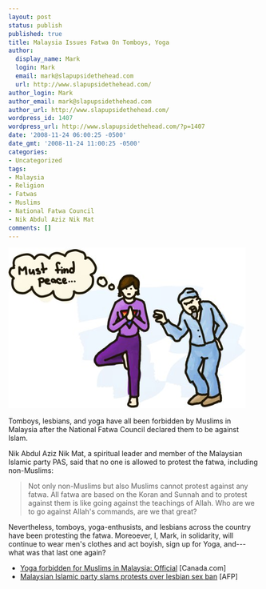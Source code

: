 ```yaml
---
layout: post
status: publish
published: true
title: Malaysia Issues Fatwa On Tomboys, Yoga
author:
  display_name: Mark
  login: Mark
  email: mark@slapupsidethehead.com
  url: http://www.slapupsidethehead.com/
author_login: Mark
author_email: mark@slapupsidethehead.com
author_url: http://www.slapupsidethehead.com/
wordpress_id: 1407
wordpress_url: http://www.slapupsidethehead.com/?p=1407
date: '2008-11-24 06:00:25 -0500'
date_gmt: '2008-11-24 11:00:25 -0500'
categories:
- Uncategorized
tags:
- Malaysia
- Religion
- Fatwas
- Muslims
- National Fatwa Council
- Nik Abdul Aziz Nik Mat
comments: []
---
```

![](/wp-content/media/2008/11/lesbian-yoga.jpg "Ooohhhmmmm..... Ooohhhmmmmm....")

Tomboys, lesbians, and yoga have all been forbidden by Muslims in Malaysia after the National Fatwa Council declared them to be against Islam.

Nik Abdul Aziz Nik Mat, a spiritual leader and member of the Malaysian Islamic party PAS, said that no one is allowed to protest the fatwa, including non-Muslims:

> Not only non-Muslims but also Muslims cannot protest against any fatwa. All fatwa are based on the Koran and Sunnah and to protest against them is like going against the teachings of Allah. Who are we to go against Allah's commands, are we that great?

Nevertheless, tomboys, yoga-enthusists, and lesbians across the country have been protesting the fatwa. Moreoever, I, Mark, in solidarity, will continue to wear men's clothes and act boyish, sign up for Yoga, and---what was that last one again?

- [Yoga forbidden for Muslims in Malaysia: Official](http://www.canada.com/topics/news/world/story.html?id=c9201368-5d65-4a1d-9e71-011ebc2678ca) [Canada.com]
- [Malaysian Islamic party slams protests over lesbian sex ban](http://www.google.com/hostednews/afp/article/ALeqM5hvVj4q797DjBQMALOLC6BuzvXcSg) [AFP]

